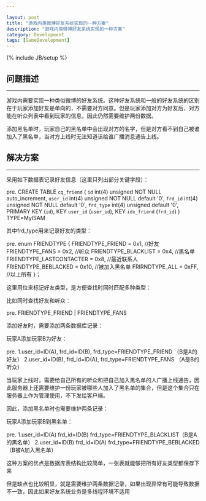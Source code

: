```yaml
---

layout: post
title: "游戏内类微博好友系统实现的一种方案"
description: "游戏内类微博好友系统实现的一种方案"
category: Development
tags: [GameDevelopment]
---
```

{% include JB/setup %}

问题描述
--------

------------------------------------------------------------------------

游戏内需要实现一种类似微博的好友系统。这种好友系统和一般的好友系统的区别在于玩家添加好友是单向的，不需要对方同意。但是玩家添加对方为好友后，对方能在听众列表中看到玩家的信息，因此仍然需要维护两份数据。

添加黑名单时，玩家自己的黑名单中会出现对方的名字，但是对方看不到自己被谁加入了黑名单，当对方上线时无法知道该给谁广播消息通告上线。

解决方案
--------

------------------------------------------------------------------------

采用如下数据表记录好友信息（这里只列出部分关键字段）：

pre.
CREATE TABLE `cq_friend` (
`id` int(4) unsigned NOT NULL auto_increment,
`user_id` int(4) unsigned NOT NULL default '0',
`frd_id` int(4) unsigned NOT NULL default '0',
`frd_type` int(4) unsigned default '0',
PRIMARY KEY (`id`),
KEY `user_id` (`user_id`),
KEY `idx_friend` (`frd_id`)
) TYPE=MyISAM

其中frd_type用来记录好友的类型：

pre.
enum FRIENDTYPE
{
FRIENDTYPE_FRIEND = 0x1, //好友
FRIENDTYPE_FANS = 0x2, //听众
FRIENDTYPE_BLACKLIST = 0x4, //黑名单
FRIENDTYPE_LASTCONTACTER = 0x8, //最近联系人
FRIENDTYPE_BEBLACKED = 0x10, //被加入黑名单
FRIRNDTYPE_ALL = 0xFF, //以上所有
}；

这里用位来标记好友类型，是方便查找时同时匹配多种类型：

比如同时查找好友和听众：

pre.
FRIENDTYPE_FRIEND | FRIENDTYPE_FANS

添加好友时，需要添加两条数据库记录：

玩家A添加玩家B为好友：

pre.
1.user_id=ID(A), frd_id=ID(B), frd_type=FRIENDTYPE_FRIEND （B是A的好友）
2.user_id=ID(B), frd_id=ID(A), frd_type=FRIENDTYPE_FANS （A是B的听众）

当玩家上线时，需要给自己所有的听众和把自己加入黑名单的人广播上线通告，因此服务器上还需要维护一份玩家被哪些人加入了黑名单的集合，但是这个集合只在服务器上作为管理使用，不下发给客户端。

因此，添加黑名单时也需要维护两条记录：

玩家A添加玩家B到黑名单：

pre.
1.user_id=ID(A) frd_id=ID(B) frd_type=FRIENDTYPE_BLACKLIST（B是A的黑名单）
2.user_id=ID(B) frd_id=ID(A) frd_type=FRIENDTYPE_BEBLACKED（B被A加入黑名单）

这种方案的优点是数据库表结构比较简单，一张表就能够把所有好友类型都保存下来

但是缺点也比较明显，就是需要维护两条数据记录，如果出现异常有可能导致数据不一致，因此如果好友系统业务是多线程环境不适用
